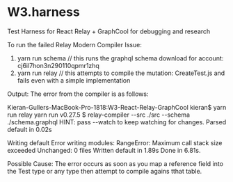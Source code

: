 # W3.harness
Test Harness for React Relay + GraphCool for debugging and research

To run the failed Relay Modern Compiler Issue:

1) yarn run schema   // this runs the graphql schema download for account: cj6il7hon3n290110qpmr1zhq
2) yarn run relay    // this attempts to compile the mutation: CreateTest.js and fails even with a simple implementation

Output:
The error from the compiler is as follows:

Kieran-Gullers-MacBook-Pro-1818:W3-React-Relay-GraphCool kieran$ yarn run relay
yarn run v0.27.5
$ relay-compiler --src ./src --schema ./schema.graphql
HINT: pass --watch to keep watching for changes.
Parsed default in 0.02s

Writing default
Error writing modules:
RangeError: Maximum call stack size exceeded
Unchanged: 0 files
Written default in 1.89s
Done in 6.81s.



Possible Cause:
The error occurs as soon as you map a reference field into the Test type or any type then attempt to compile agains tthat table.
